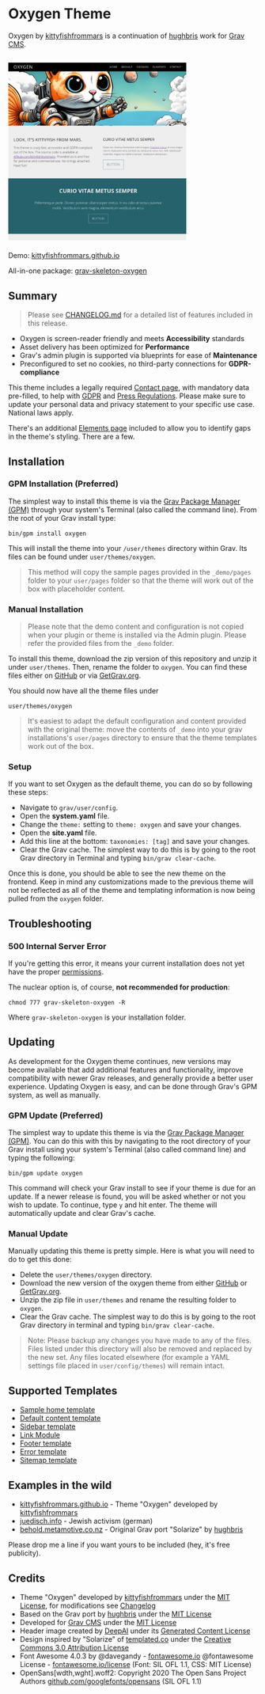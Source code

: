 # Oxygen Theme

Oxygen by [kittyfishfrommars](https://github.com/kittyfishfrommars) is a continuation of [hughbris](https://github.com/hughbris/grav-theme-solarize) work for [Grav CMS](http://github.com/getgrav/grav).


[<img src="screenshot.jpg" width="360">](screenshot.jpg)
---
Demo: [kittyfishfrommars.github.io](https://kittyfishfrommars.github.io/grav/grav-theme-oxygen)

All-in-one package: [grav-skeleton-oxygen](https://github.com/kittyfishfrommars/grav-skeleton-oxygen/releases/)


## Summary

> Please see [CHANGELOG.md](CHANGELOG.md) for a detailed list of features included in this release.

* Oxygen is screen-reader friendly and meets **Accessibility** standards
* Asset delivery has been optimized for **Performance**
* Grav's admin plugin is supported via blueprints for ease of **Maintenance**
* Preconfigured to set no cookies, no third-party connections for **GDPR-compliance**

This theme includes a legally required [Contact page](_demo/pages/099.contact/default.md), with mandatory data pre-filled, to help with [GDPR](https://en.wikipedia.org/wiki/General_Data_Protection_Regulation) and [Press Regulations](https://secureprivacy.ai/blog/what-is-an-impressum). Please make sure to update your personal data and privacy statement to your specific use case. National laws apply.

There's an additional [Elements page](_demo/pages/098.elements/default.md) included to allow you to identify gaps in the theme's styling. There are a few.

## Installation

### GPM Installation (Preferred)

The simplest way to install this theme is via the [Grav Package Manager (GPM)](http://learn.getgrav.org/advanced/grav-gpm) through your system's Terminal (also called the command line).  From the root of your Grav install type:

    bin/gpm install oxygen

This will install the theme into your `/user/themes` directory within Grav. Its files can be found under `user/themes/oxygen`.

> This method will copy the sample pages provided in the `_demo/pages` folder to your `user/pages` folder so that the theme will work out of the box with placeholder content.

### Manual Installation

> Please note that the demo content and configuration is not copied when your plugin or theme is installed via the Admin plugin. Please refer the provided files from the `_demo` folder.

To install this theme, download the zip version of this repository and unzip it under `user/themes`. Then, rename the folder to `oxygen`. You can find these files either on [GitHub](https://github.com/kittyfishfrommars) or via [GetGrav.org](http://getgrav.org/downloads/themes).

You should now have all the theme files under

    user/themes/oxygen

> It's easiest to adapt the default configuration and content provided with the original theme: move the contents of `_demo` into your grav installations's `user/pages` directory to ensure that the theme templates work out of the box.

### Setup

If you want to set Oxygen as the default theme, you can do so by following these steps:

* Navigate to `grav/user/config`.
* Open the **system.yaml** file.
* Change the `theme:` setting to `theme: oxygen` and save your changes.
* Open the **site.yaml** file.
* Add this line at the bottom: `taxonomies: [tag]` and save your changes.
* Clear the Grav cache. The simplest way to do this is by going to the root Grav directory in Terminal and typing `bin/grav clear-cache`.

Once this is done, you should be able to see the new theme on the frontend. Keep in mind any customizations made to the previous theme will not be reflected as all of the theme and templating information is now being pulled from the `oxygen` folder.

## Troubleshooting

### 500 Internal Server Error

If you're getting this error, it means your current installation does not yet have the proper [permissions](https://learn.getgrav.org/17/troubleshooting/permissions).

The nuclear option is, of course, **not recommended for production**:

    chmod 777 grav-skeleton-oxygen -R

Where `grav-skeleton-oxygen` is your installation folder.

## Updating

As development for the Oxygen theme continues, new versions may become available that add additional features and functionality, improve compatibility with newer Grav releases, and generally provide a better user experience. Updating Oxygen is easy, and can be done through Grav's GPM system, as well as manually.

### GPM Update (Preferred)

The simplest way to update this theme is via the [Grav Package Manager (GPM)](http://learn.getgrav.org/advanced/grav-gpm). You can do this with this by navigating to the root directory of your Grav install using your system's Terminal (also called command line) and typing the following:

    bin/gpm update oxygen

This command will check your Grav install to see if your theme is due for an update. If a newer release is found, you will be asked whether or not you wish to update. To continue, type `y` and hit enter. The theme will automatically update and clear Grav's cache.

### Manual Update

Manually updating this theme is pretty simple. Here is what you will need to do to get this done:

* Delete the `user/themes/oxygen` directory.
* Download the new version of the oxygen theme from either [GitHub](https://github.com/kittyfishfrommars) or [GetGrav.org](http://getgrav.org/downloads/themes#extras).
* Unzip the zip file in `user/themes` and rename the resulting folder to `oxygen`.
* Clear the Grav cache. The simplest way to do this is by going to the root Grav directory in terminal and typing `bin/grav clear-cache`.

> Note: Please backup any changes you have made to any of the files. Files listed under this directory will also be removed and replaced by the new set. Any files located elsewhere (for example a YAML settings file placed in `user/config/themes`) will remain intact.

## Supported Templates

* [Sample home template](templates/home.html.twig)
* [Default content template](templates/default.html.twig)
* [Sidebar template](templates/sidebar.html.twig)
* [Link Module](templates/modular/links.html.twig)
* [Footer template](templates/partials/footer.html.twig)
* [Error template](templates/error.html.twig)
* [Sitemap template](templates/sitemap.html.twig)

## Examples in the wild

* [kittyfishfrommars.github.io](https://kittyfishfrommars.github.io/grav/grav-theme-oxygen/) - Theme "Oxygen" developed by [kittyfishfrommars](https://github.com/kittyfishfrommars)
* [juedisch.info](https://juedisch.info) - Jewish activism (german)
* [behold.metamotive.co.nz](https://behold.metamotive.co.nz/solarize) - Original Grav port "Solarize" by [hughbris](https://github.com/hughbris/)

Please drop me a line if you want yours to be included (hey, it's free publicity).

## Credits
* Theme "Oxygen" developed by [kittyfishfrommars](https://github.com/Kittyfishfrommars) under the [MIT License](https://opensource.org/license/mit/), for modifications see [Changelog](https://github.com/Kittyfishfrommars/grav-skeleton-oxygen/blob/main/CHANGELOG.md)
* Based on the Grav port by [hughbris](https://github.com/hughbris/grav-theme-solarize/) under the [MIT License](https://github.com/hughbris/grav-theme-solarize/blob/develop/LICENSE)
* Developed for [Grav CMS](https://getgrav.org/) under the [MIT License](https://github.com/getgrav/grav/blob/master/LICENSE.txt)
* Header image created by [DeepAI](https://deepai.org/machine-learning-model/text2img) under its [Generated Content License](https://deepai.org/terms-of-service/terms-of-service)
* Design inspired by "Solarize" of [templated.co](https://templated.co) under the [Creative Commons 3.0 Attribution License](https://creativecommons.org/licenses/by/3.0/)
* Font Awesome 4.0.3 by @davegandy - [fontawesome.io](http://fontawesome.io) @fontawesome License - [fontawesome.io/license](https://fontawesome.io/license) (Font: SIL OFL 1.1, CSS: MIT License)
* OpenSans[wdth,wght].woff2: Copyright 2020 The Open Sans Project Authors [github.com/googlefonts/opensans](https://github.com/googlefonts/opensans) (SIL OFL 1.1)
